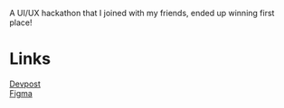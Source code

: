 A UI/UX hackathon that I joined with my friends, ended up winning first place!

# Links  
[Devpost](https://devpost.com/software/digipet)  
[Figma](https://www.figma.com/file/zK2IQDlocxduyomQyxBmh6/MAC-Designathon?type=design&node-id=14%3A2&mode=design&t=YUIcAPTCzZ8eWasN-1)
